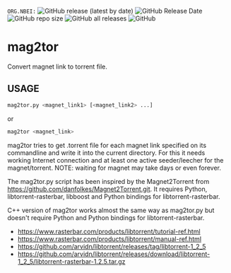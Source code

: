 `ORG.NBEI:`
![GitHub release (latest by date)](https://img.shields.io/github/v/release/Network-BEncode-inside/mag2tor)
![GitHub Release Date](https://img.shields.io/github/release-date/Network-BEncode-inside/mag2tor)
![GitHub repo size](https://img.shields.io/github/repo-size/Network-BEncode-inside/mag2tor)
![GitHub all releases](https://img.shields.io/github/downloads/Network-BEncode-inside/mag2tor/total)
![GitHub](https://img.shields.io/github/license/Network-BEncode-inside/mag2tor)  

# mag2tor
Convert magnet link to torrent file.

## USAGE
```sh
mag2tor.py <magnet_link1> [<magnet_link2> ...]
```
or
```sh
mag2tor <magnet_link>
```

mag2tor tries to get .torrent file for each magnet link specified on
its commandline and write it into the current directory. For this it
needs working Internet connection and at least one active
seeder/leecher for the magnet/torrent. NOTE: waiting for magnet may
take days or even forever.

The mag2tor.py script has been inspired by the Magnet2Torrent from
https://github.com/danfolkes/Magnet2Torrent.git. It requires Python,
libtorrent-rasterbar, libboost and Python bindings for
libtorrent-rasterbar.

C++ version of mag2tor works almost the same way as mag2tor.py but
doesn't require Python and Python bindings for libtorrent-rasterbar.

* https://www.rasterbar.com/products/libtorrent/tutorial-ref.html
* https://www.rasterbar.com/products/libtorrent/manual-ref.html
* https://github.com/arvidn/libtorrent/releases/tag/libtorrent-1_2_5
* https://github.com/arvidn/libtorrent/releases/download/libtorrent-1_2_5/libtorrent-rasterbar-1.2.5.tar.gz
